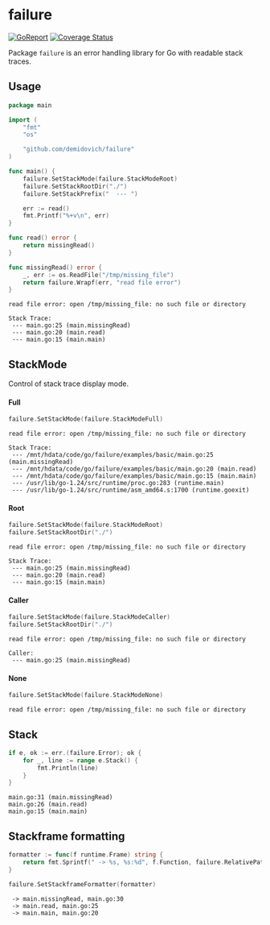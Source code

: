 # failure

[![GoReport][report-img]][report] [![Coverage Status][cov-img]][cov]

Package `failure` is an error handling library for Go with readable stack traces.

[report-img]: https://goreportcard.com/badge/github.com/demidovich/failure
[report]: https://goreportcard.com/report/github.com/demidovich/failure
[cov-img]: https://codecov.io/gh/demidovich/failure/branch/master/graph/badge.svg
[cov]: https://codecov.io/gh/demidovich/failure

## Usage

```go
package main

import (
	"fmt"
	"os"

	"github.com/demidovich/failure"
)

func main() {
	failure.SetStackMode(failure.StackModeRoot)
	failure.SetStackRootDir("./")
	failure.SetStackPrefix("  --- ")

	err := read()
	fmt.Printf("%+v\n", err)
}

func read() error {
	return missingRead()
}

func missingRead() error {
	_, err := os.ReadFile("/tmp/missing_file")
	return failure.Wrapf(err, "read file error")
}
```

```
read file error: open /tmp/missing_file: no such file or directory

Stack Trace:
 --- main.go:25 (main.missingRead)
 --- main.go:20 (main.read)
 --- main.go:15 (main.main)
```

## StackMode

Сontrol of stack trace display mode.

#### Full

```go
failure.SetStackMode(failure.StackModeFull)
```

```
read file error: open /tmp/missing_file: no such file or directory

Stack Trace:
 --- /mnt/hdata/code/go/failure/examples/basic/main.go:25 (main.missingRead)
 --- /mnt/hdata/code/go/failure/examples/basic/main.go:20 (main.read)
 --- /mnt/hdata/code/go/failure/examples/basic/main.go:15 (main.main)
 --- /usr/lib/go-1.24/src/runtime/proc.go:283 (runtime.main)
 --- /usr/lib/go-1.24/src/runtime/asm_amd64.s:1700 (runtime.goexit)
```

#### Root

```go
failure.SetStackMode(failure.StackModeRoot)
failure.SetStackRootDir("./")
```

```
read file error: open /tmp/missing_file: no such file or directory

Stack Trace:
 --- main.go:25 (main.missingRead)
 --- main.go:20 (main.read)
 --- main.go:15 (main.main)
```

#### Caller

```go
failure.SetStackMode(failure.StackModeCaller)
failure.SetStackRootDir("./")
```

```
read file error: open /tmp/missing_file: no such file or directory

Caller:
 --- main.go:25 (main.missingRead)
```

#### None

```go
failure.SetStackMode(failure.StackModeNone)
```

```
read file error: open /tmp/missing_file: no such file or directory
```

## Stack

```go
if e, ok := err.(failure.Error); ok {
	for _, line := range e.Stack() {
		fmt.Println(line)
	}
}
```

```
main.go:31 (main.missingRead)
main.go:26 (main.read)
main.go:15 (main.main)
```

## Stackframe formatting

```go
formatter := func(f runtime.Frame) string {
    return fmt.Sprintf(" -> %s, %s:%d", f.Function, failure.RelativePath(f.File), f.Line)
}

failure.SetStackframeFormatter(formatter)
```

```
 -> main.missingRead, main.go:30
 -> main.read, main.go:25
 -> main.main, main.go:20
```
